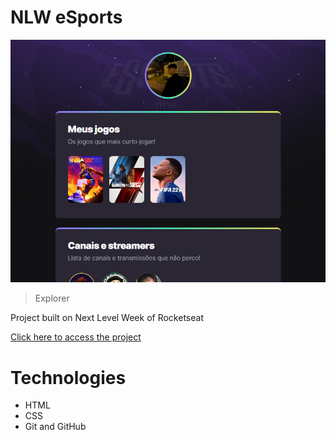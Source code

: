 # NLW eSports

![preview](./.github/preview.png)

> Explorer

Project built on Next Level Week of Rocketseat

[Click here to access the project](https://ghastsantos.github.io/nlw-1)

# Technologies

- HTML
- CSS
- Git and GitHub


